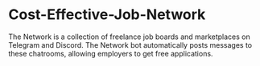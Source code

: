 # Cost-Effective-Job-Network
The Network is a collection of freelance job boards and marketplaces on Telegram and Discord. The Network bot automatically posts messages to these chatrooms, allowing employers to get free applications.

